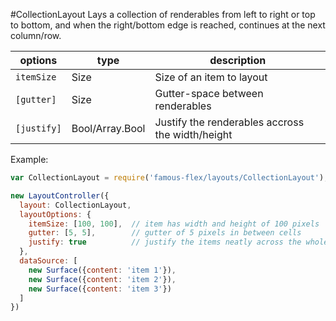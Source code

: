 <a name="module_CollectionLayout"></a>
#CollectionLayout
Lays a collection of renderables from left to right or top to bottom, and when the right/bottom edge is reached,
continues at the next column/row.

|options|type|description|
|---|---|---|
|`itemSize`|Size|Size of an item to layout|
|`[gutter]`|Size|Gutter-space between renderables|
|`[justify]`|Bool/Array.Bool|Justify the renderables accross the width/height|

Example:

```javascript
var CollectionLayout = require('famous-flex/layouts/CollectionLayout');

new LayoutController({
  layout: CollectionLayout,
  layoutOptions: {
    itemSize: [100, 100],  // item has width and height of 100 pixels
    gutter: [5, 5],        // gutter of 5 pixels in between cells
    justify: true          // justify the items neatly across the whole width and height
  },
  dataSource: [
    new Surface({content: 'item 1'}),
    new Surface({content: 'item 2'}),
    new Surface({content: 'item 3'})
  ]
})
```

